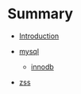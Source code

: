 # Summary

* [Introduction](README.md)

* [mysql](mysql/README.md)
  * [innodb](mysql/innodb.md)

* [zss](zss/README.md)
